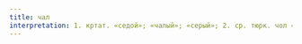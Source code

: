 ```yaml
---
title: чал
interpretation: 1. кртат. «седой»; «чалый»; «серый»; 2. ср. тюрк. чол «старик»; 3. РПН
---
```


